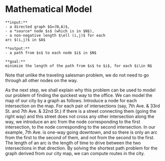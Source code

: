 # Mathematical Model

```{admonition} Shortest path problem
**input:**
- a directed graph $G=(N,A)$,
- a *source* node $s$ (which is in $N$), 
- a non-negative length $\ell (i,j)$ for each
arc $(i,j)$ in $A$

**output:**
- a path from $s$ to each node $i$ in $N$

**goal:**
minimize the length of the path from $s$ to $i$, for each $i\in N$

```

Note that unlike the traveling salesman problem, we do not need to go
through all other nodes on the way.

As the next step, we shall explain why this problem can be used
to model our problem of finding the quickest way to the office.
We can model the map of our city
by a graph as follows. Introduce a node for each intersection
on the map. For each pair of intersections (say, 7th Ave. \& 33rd St. and
7th Ave. \& 32nd St.) if there is a street connecting them (going the
right way) and this street does not cross any other intersection along the way,
we introduce an arc from the node corresponding to the first intersection, 
to the
node corresponding to the second intersection. 
In our example, 7th Ave. is one-way
going downtown, and so there is only an arc from the first to the second
of them, and not from the second to the first. The length of an arc
is the length of time to drive between the two intersections in that
direction.
By solving the shortest path problem for the graph derived from our
city map, we can compute routes in the city.